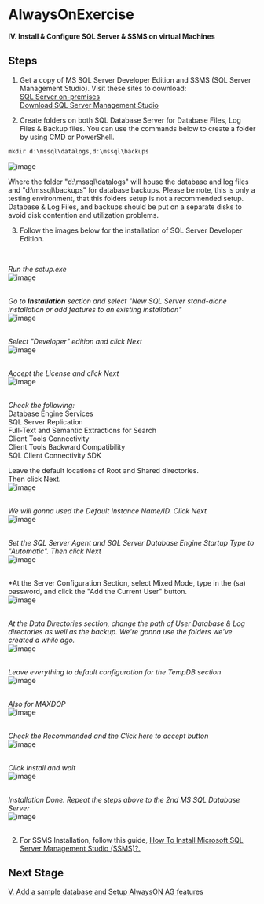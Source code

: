 # AlwaysOnExercise

**IV. Install & Configure SQL Server & SSMS on virtual Machines**
<br/>

**Steps**
------------------------------------------------------------------------------------------------------------------------------------
1. Get a copy of MS SQL Server Developer Edition and SSMS (SQL Server Management Studio). Visit these sites to download: <br/>
[SQL Server on-premises](https://www.microsoft.com/en-us/sql-server/sql-server-downloads) <br/>
[Download SQL Server Management Studio](https://docs.microsoft.com/en-us/sql/ssms/download-sql-server-management-studio-ssms?view=sql-server-ver16) <br/>

2. Create folders on both SQL Database Server for  Database Files, Log Files & Backup files. You can use the commands below to create a folder by using CMD or PowerShell.

```PowerShell
mkdir d:\mssql\datalogs,d:\mssql\backups
```
![image](https://user-images.githubusercontent.com/95063830/172392986-4dc3245b-8810-4bb2-b286-21dd26c70fef.png)

Where the folder "d:\mssql\datalogs" will house the database and log files and "d:\mssql\backups" for database backups. Please be note, this is only a testing environment, that this folders setup is not a recommended setup. Database & Log Files, and backups should be put on a separate disks to avoid disk contention and utilization problems.

3. Follow the images below for the installation of SQL Server Developer Edition.
 <br/>
 
*Run the setup.exe* <br/>
![image](https://user-images.githubusercontent.com/95063830/172394933-9071b8ed-8ffe-40da-9cc0-5a026dada8bf.png)
 <br/>
 <br/>
  
*Go to **Installation** section and select "New SQL Server stand-alone installation or add features to an existing installation"* <br/>
![image](https://user-images.githubusercontent.com/95063830/172395964-48a96a86-3783-4f67-a9f8-ea736be40439.png)
 <br/>
 <br/>
  
 *Select "Developer" edition and click Next*  <br/>
![image](https://user-images.githubusercontent.com/95063830/172396083-4cdbc1e0-28ef-4253-a47d-2524e8c76ac3.png)
 <br/>
 <br/>
  
  *Accept the License and click Next*  <br/>
![image](https://user-images.githubusercontent.com/95063830/172396194-9506e14e-e607-40f3-996c-4193917aaa5b.png)
 <br/>
 <br/>
  
  *Check the following:*  <br/>
  Database Engine Services  <br/>
  SQL Server Replication  <br/>
  Full-Text and Semantic Extractions for Search  <br/>
  Client Tools Connectivity  <br/>
  Client Tools Backward Compatibility  <br/>
  SQL Client Connectivity SDK  <br/>
  
  Leave the default locations of Root and Shared directories.  <br/>
  Then click Next.  <br/>
 ![image](https://user-images.githubusercontent.com/95063830/172397569-6ca8f9e6-6942-4786-8ee4-3e09831f7436.png)
 <br/>
 <br/>
  
  *We will gonna used the Default Instance Name/ID. Click Next*  <br/>
  ![image](https://user-images.githubusercontent.com/95063830/172397974-5a22481e-cb90-498d-806f-9fe5e344d1d2.png)
 <br/>
 <br/>
  
  *Set the SQL Server Agent and SQL Server Database Engine Startup Type to "Automatic". Then click Next*  <br/>
  ![image](https://user-images.githubusercontent.com/95063830/172398434-b5b6b7c4-208a-4a28-a4f3-9c586434de80.png)
 <br/>
 <br/>
  
  *At the Server Configuration Section, select Mixed Mode, type in the (sa) password, and click the "Add the Current User" button.  <br/>
  ![image](https://user-images.githubusercontent.com/95063830/172398836-97bbdaa0-d22b-4203-aefb-16b1960a4f2d.png)
 <br/>
 <br/>
  
  *At the Data Directories section, change the path of User Database & Log directories as well as the backup. We're gonna use the folders we've created a while ago.* <br/>
  ![image](https://user-images.githubusercontent.com/95063830/172399284-060bbb33-51b2-4e99-af98-8b85fb08c404.png)
 <br/>
 <br/>
  
  *Leave everything to default configuration for the TempDB section*  <br/>
  ![image](https://user-images.githubusercontent.com/95063830/172399670-a45db223-082f-4f30-b464-06fd50f90f36.png)
 <br/>
 <br/>
  
  *Also for MAXDOP*  <br/>
  ![image](https://user-images.githubusercontent.com/95063830/172399892-27655df1-b854-4de3-bdd4-1a520e523caf.png)
 <br/>
 <br/>
  
  *Check the Recommended and the Click here to accept button*  <br/>
  ![image](https://user-images.githubusercontent.com/95063830/172400075-1c1b16fd-1227-4e2c-816b-75e29ea72237.png)
 <br/>
 <br/>
  
  *Click Install and wait*  <br/>
  ![image](https://user-images.githubusercontent.com/95063830/172400182-971c35ad-c12a-427b-8fca-71136b7dd8dc.png)
 <br/>
 <br/>
  
  *Installation Done. Repeat the steps above to the 2nd MS SQL Database Server*  <br/>
  ![image](https://user-images.githubusercontent.com/95063830/172401531-f8e3fa56-20e2-44f9-9700-572f857c8672.png)
 <br/>
 <br/>
  
  2. For SSMS Installation, follow this guide, [How To Install Microsoft SQL Server Management Studio (SSMS)?.](https://www.c-sharpcorner.com/article/how-to-install-microsoft-sql-server-management-studio-ssms/)
  
  **Next Stage**
------------------------------------------------------------------------------------------------------------------------------------

[V. Add a sample database and Setup AlwaysON AG features](https://github.com/fortehub/AlwaysOnPractice/blob/53ca40141376f0776d22c860de07eb40fe24b310/V.%20Add%20a%20sample%20database%20and%20Setup%20AlwaysON%20AG%20features.md)

 
  
  
  

  
  
  



